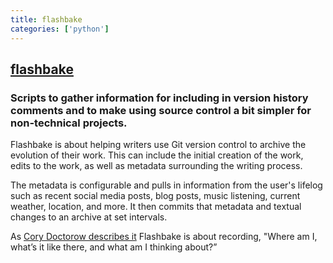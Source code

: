 ```yaml
---
title: flashbake
categories: ['python']
---
```

## [flashbake](https://github.com/cmdln/flashbake)

### Scripts to gather information for including in version history comments and to make using source control a bit simpler for non-technical projects.


Flashbake is about helping writers use Git version control to archive the evolution of their work. 
This can include the initial creation of the work, edits to the work, as well as metadata surrounding the writing process. 

The metadata is configurable and pulls in information from the user's lifelog such as recent social media posts, blog posts, music listening, current weather, location, and more.
It then commits that metadata and textual changes to an archive at set intervals.

As [Cory Doctorow describes it](https://craphound.com/news/2009/02/13/flashbake-free-version-control-for-writers-using-git/) Flashbake is about recording, "Where am I, what’s it like there, and what am I thinking about?”
